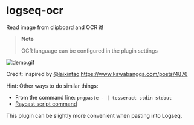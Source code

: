 # logseq-ocr

Read image from clipboard and OCR it!

> **Note**
>
> OCR language can be configured in the plugin settings

![demo.gif](demo.gif)

Credit: inspired by [@laixintao](https://github.com/laixintao) https://www.kawabangga.com/posts/4876

Hint: Other ways to do similar things:
- From the command line: `pngpaste - | tesseract stdin stdout`
- [Raycast script command](https://github.com/raycast/script-commands/blob/master/commands/conversions/clipboard-ocr.sh)

This plugin can be slightly more convenient when pasting into Logseq.
